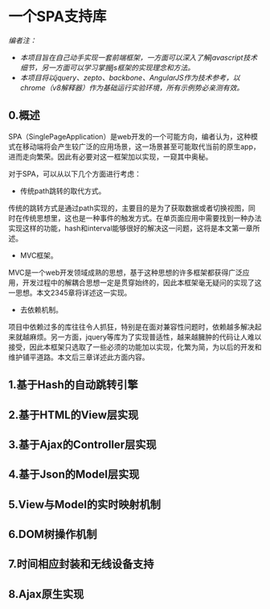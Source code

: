 # 一个SPA支持库

*编者注：*

  * *本项目旨在自己动手实现一套前端框架，一方面可以深入了解javascript技术细节，另一方面可以学习掌握js框架的实现理念和方法。*
  * *本项目将以jquery、zepto、backbone、AngularJS作为技术参考，以chrome（v8解释器）作为基础运行实验环境，所有示例势必亲测有效。*
  
## 0.概述
  SPA（SinglePageApplication）是web开发的一个可能方向，编者认为，这种模式在移动端将会产生较广泛的应用场景，这一场景甚至可能取代当前的原生app，进而走向繁荣。因此有必要对这一框架加以实现，一窥其中奥秘。
  
  对于SPA，可以从以下几个方面进行考虑：

  * 传统path跳转的取代方式。
  
  传统的跳转方式是通过path实现的，主要目的是为了获取数据或者切换视图，同时在传统思想里，这也是一种事件的触发方式。在单页面应用中需要找到一种办法实现这样的功能，hash和interval能够很好的解决这一问题，这将是本文第一章所述。

  * MVC框架。
  
  MVC是一个web开发领域成熟的思想，基于这种思想的许多框架都获得广泛应用，开发过程中的解耦合思想一定是贯穿始终的，因此本框架毫无疑问的实现了这一思想。本文2345章将详述这一实现。

  * 去依赖机制。
  
  项目中依赖过多的库往往令人抓狂，特别是在面对兼容性问题时，依赖越多解决起来就越麻烦。另一方面，jquery等库为了实现普适性，越来越臃肿的代码让人难以接受，因此本框架只选取了一些必须的功能加以实现，化繁为简，为以后的开发和维护铺平道路。本文后三章详述此方面内容。

## 1.基于Hash的自动跳转引擎
## 2.基于HTML的View层实现
## 3.基于Ajax的Controller层实现
## 4.基于Json的Model层实现
## 5.View与Model的实时映射机制
## 6.DOM树操作机制
## 7.时间相应封装和无线设备支持
## 8.Ajax原生实现
